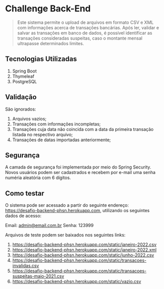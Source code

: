 # Challenge Back-End

> Este sistema permite o upload de arquivos em formato CSV e XML com informações acerca de transações bancárias.
> Após ler, validar e salvar as transações em banco de dados, é possível identificar as transações consideradas suspeitas, caso o montante mensal ultrapasse determinados limites.


## Tecnologias Utilizadas

1. Spring Boot
2. Thymeleaf
3. PostgreSQL


## Validação 

São ignorados:

1. Arquivos vazios;
2. Transações com informações incompletas;
3. Transações cuja data não coincida com a data da primeira transação listada no respectivo arquivo;
4. Transações de datas importadas anteriormente;

## Segurança

A camada de segurança foi implementada por meio do Spring Security.
Novos usuários podem ser cadastrados e recebem por e-mail uma senha numéria aleatória com 6 dígitos.

## Como testar

O sistema pode ser acessado a partir do seguinte endereço: https://desafio-backend-phsn.herokuapp.com, utilizando os seguintes dados de acesso:

Email: admin@email.com.br 
Senha: 123999

Arquivos de teste podem ser baixados nos seguintes links:

1. https://desafio-backend-phsn.herokuapp.com/static/janeiro-2022.csv
2. https://desafio-backend-phsn.herokuapp.com/static/janeiro-2022.xml
3. https://desafio-backend-phsn.herokuapp.com/static/junho-2022.csv
4. https://desafio-backend-phsn.herokuapp.com/static/transacoes-invalidas.csv
5. https://desafio-backend-phsn.herokuapp.com/static/transacoes-suspeitas-maio-2021.csv
6. https://desafio-backend-phsn.herokuapp.com/static/vazio.csv







